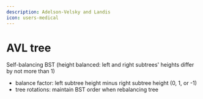 ```yaml
---
description: Adelson-Velsky and Landis
icon: users-medical
---
```


# AVL tree

Self-balancing BST (height balanced: left and right subtrees' heights differ by not more than 1)

* balance factor: left subtree height minus right subtree height (0, 1, or -1)
* tree rotations: maintain BST order when rebalancing tree
